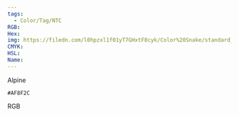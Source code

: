 ```yaml
---
tags:
  - Color/Tag/NTC
RGB:
Hex:
img: https://filedn.com/l0hpzxl1f01yT7GHxtF8cyk/Color%20Snake/standard_csv_to_svg/%23/AF8F2C.svg
CMYK:
HSL:
Name:
---
```

Alpine
```palette
#AF8F2C
```
RGB
